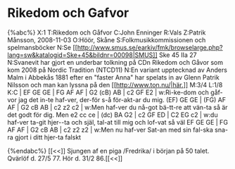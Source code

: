 # Rikedom och Gafvor

{%abc%}
X:1
T:Rikedom och Gåfvor
C:John Enninger
R:Vals
Z:Patrik Månsson, 2008-11-03
O:Höör, Skåne
S:Folkmusikkommissionen och spelmansböcker 
N:Se [[http://www.smus.se/earkiv/fmk/browselarge.php?lang=sw&katalogid=Ske+45&bildnr=00098|SMUS]] Ske 45 IIa 27
N:Svanevit har gjort en underbar tolkning på CDn Rikedom och Gåvor som kom 2008 på Nordic Tradition (NTCD11)
N:En variant upptecknad av Anders Malm i Abbekås 1881 efter en "faster Anna" har spelats in av Glenn Patrik Nilsson och man kan lyssna på den [[http://www.ton.nu/|här.]]
M:3/4
L:1/8
K:C
| EF GE GE | FG AF AF | G2 (cB) AB | c2 GF E2 |
w:Ri-ke-dom och gåf-vor jag det in-te haf-ver, der-för s-å för-akt-ar du mig.
(EF) GE GE | (FG) AF AF | G2 cB AB | c2 z2 c2 | 
w:Men haf-ver du nå-got bä-tt-re att vän-ta så är det godt för dig. Men
e2 cc ce | (dc) BA G2 | c2 GF ED | C2 EG c2 |
w:du haf-ver ta-git hjer--ta och själ, tal-at till mig och lof-vat så väl
EF GE GE | FG AF AF | G2 cB AB | c2 z2 z2 |
w:Men nu haf-ver Sat-an med sin fal-ska sna-ra gjort i ditt hjer-ta falskt

{%endabc%}
[[<<]]
Sjungen af en piga /Fredrika/ i början på 50 talet. Qvärlöf d. 27/5 77. Hör d. 31/2 86.[[<<]]
